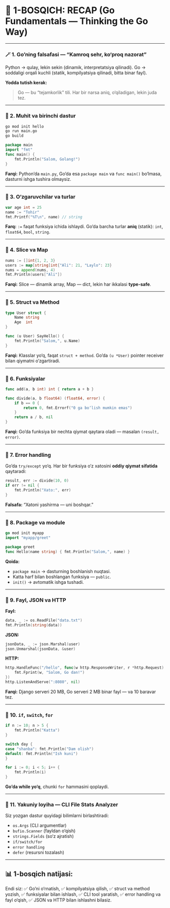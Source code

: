 # 🧭 1-BOSQICH: RECAP (Go Fundamentals — Thinking the Go Way)

---

### 🪄 1. Go’ning falsafasi — “Kamroq sehr, ko‘proq nazorat”

Python → qulay, lekin sekin (dinamik, interpretatsiya qilinadi).
Go → soddaligi orqali kuchli (statik, kompilyatsiya qilinadi, bitta binar fayl).

**Yodda tutish kerak:**

> Go — bu “tejamkorlik” tili. Har bir narsa aniq, o‘qiladigan, lekin juda tez.

---

### 🔹 2. Muhit va birinchi dastur

```bash
go mod init hello
go run main.go
go build
```

```go
package main
import "fmt"
func main() {
    fmt.Println("Salom, Golang!")
}
```

**Farqi:** Python’da `main.py`, Go’da esa `package main` va `func main()` bo‘lmasa, dasturni ishga tushira olmaysiz.

---

### 🔹 3. O‘zgaruvchilar va turlar

```go
var age int = 25
name := "Tohir"
fmt.Printf("%T\n", name) // string
```

**Farq:** `:=` faqat funksiya ichida ishlaydi.
Go’da barcha turlar **aniq** (statik): `int`, `float64`, `bool`, `string`.

---

### 🔹 4. Slice va Map

```go
nums := []int{1, 2, 3}
users := map[string]int{"Ali": 21, "Laylo": 23}
nums = append(nums, 4)
fmt.Println(users["Ali"])
```

**Farqi:** Slice — dinamik array, Map — dict, lekin har ikkalasi **type-safe**.

---

### 🔹 5. Struct va Method

```go
type User struct {
    Name string
    Age  int
}

func (u User) SayHello() {
    fmt.Println("Salom,", u.Name)
}
```

**Farqi:** Klasslar yo‘q, faqat `struct + method`.
Go’da `(u *User)` pointer receiver bilan qiymatni o‘zgartiradi.

---

### 🔹 6. Funksiyalar

```go
func add(a, b int) int { return a + b }

func divide(a, b float64) (float64, error) {
    if b == 0 {
        return 0, fmt.Errorf("0 ga bo‘lish mumkin emas")
    }
    return a / b, nil
}
```

**Farqi:** Go’da funksiya bir nechta qiymat qaytara oladi — masalan `(result, error)`.

---

### 🔹 7. Error handling

Go’da `try/except` yo‘q.
Har bir funksiya o‘z xatosini **oddiy qiymat sifatida** qaytaradi:

```go
result, err := divide(10, 0)
if err != nil {
    fmt.Println("Xato:", err)
}
```

**Falsafa:** “Xatoni yashirma — uni boshqar.”

---

### 🔹 8. Package va module

```go
go mod init myapp
import "myapp/greet"
```

```go
package greet
func Hello(name string) { fmt.Println("Salom,", name) }
```

**Qoida:**

* `package main` → dasturning boshlanish nuqtasi.
* Katta harf bilan boshlangan funksiya — `public`.
* `init()` → avtomatik ishga tushadi.

---

### 🔹 9. Fayl, JSON va HTTP

**Fayl:**

```go
data, _ := os.ReadFile("data.txt")
fmt.Println(string(data))
```

**JSON:**

```go
jsonData, _ := json.Marshal(user)
json.Unmarshal(jsonData, &user)
```

**HTTP:**

```go
http.HandleFunc("/hello", func(w http.ResponseWriter, r *http.Request) {
    fmt.Fprint(w, "Salom, Go dan!")
})
http.ListenAndServe(":8080", nil)
```

**Farqi:** Django serveri 20 MB, Go serveri 2 MB binar fayl — va 10 baravar tez.

---

### 🔹 10. `if`, `switch`, `for`

```go
if n := 10; n > 5 {
    fmt.Println("Katta")
}

switch day {
case "shanba": fmt.Println("Dam olish")
default: fmt.Println("Ish kuni")
}

for i := 0; i < 5; i++ {
    fmt.Println(i)
}
```

**Go’da while yo‘q**, chunki `for` hammasini qoplaydi.

---

### 🔹 11. Yakuniy loyiha — CLI File Stats Analyzer

Siz yozgan dastur quyidagi bilimlarni birlashtiradi:

* `os.Args` (CLI argumentlar)
* `bufio.Scanner` (fayldan o‘qish)
* `strings.Fields` (so‘z ajratish)
* `if/switch/for`
* `error handling`
* `defer` (resursni tozalash)

---

## 📊 1-bosqich natijasi:

Endi siz:
✅ Go’ni o‘rnatish,
✅ kompilyatsiya qilish,
✅ struct va method yozish,
✅ funksiyalar bilan ishlash,
✅ CLI tool yaratish,
✅ error handling va fayl o‘qish,
✅ JSON va HTTP bilan ishlashni bilasiz.

